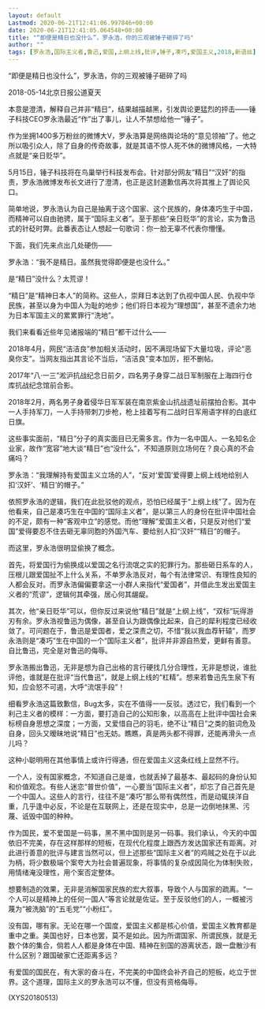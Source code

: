 ```yaml
---
layout: default
Lastmod: 2020-06-21T12:41:06.997846+00:00
date: 2020-06-21T12:41:05.064548+00:00
title: "“即便是精日也没什么”，罗永浩，你的三观被锤子砸碎了吗"
author: ""
tags: [罗永浩,国际主义者,鲁迅,爱国,上纲上线,批评,锤子,凑巧,爱国主义,2018,新语丝]
---
```


“即便是精日也没什么”，罗永浩，你的三观被锤子砸碎了吗

2018-05-14北京日报公道夏天

本意是澄清，解释自己并非“精日”，结果越描越黑，引发舆论更猛烈的抨击——锤子科技CEO罗永浩最近“作”出了事儿，让人不禁想给他一“锤子”。

作为坐拥1400多万粉丝的微博大V，罗永浩算是网络舆论场的“意见领袖”了。他之所以吸引众人，除了自身的传奇故事，就是其语不惊人死不休的微博风格，一大特点就是“亲日贬华”。

5月15日，锤子科技将在鸟巢举行科技发布会。针对部分网友“精日”“汉奸”的指责，罗永浩微博发布长文进行了澄清，也正是这封道歉信再次将其推上了舆论风口。

简单地说，罗永浩认为自己是抽离于这个国家、这个民族的，身体凑巧生于中国，而精神可以自由驰骋，属于“国际主义者”。至于那些“亲日贬华”的言论，实为鲁迅式的针砭时弊。此番表态让人想起一句歌词：你一脸无辜不代表你懵懂。

下面，我们先来点出几处硬伤——

罗永浩：“我不是精日。虽然我觉得即便是也没什么。”

是“精日”没什么？太荒谬！

“精日”是“精神日本人”的简称。这些人，崇拜日本达到了仇视中国人民、仇视中华民族，甚至以身为中国人为耻的地步；他们将日本视为“理想国”，甚至不遗余力地为日本军国主义的累累罪行“洗地”。

我们来看看近些年见诸报端的“精日”都干过什么——

2018年4月，网民“洁洁良”参加相关活动时，因不满现场留下大量垃圾，评论“恶臭你支”。当网友指出其言论不当后，“洁洁良”变本加厉，拒不删帖。

2017年“八·一三”淞沪抗战纪念日前夕，四名男子身穿二战日军制服在上海四行仓库抗战纪念馆前合影。

2018年2月，两名男子身着侵华日军军装在南京紫金山抗战遗址前摆拍合影。其中一人手持军刀，一人手持带刺刀步枪，枪上挂着写有二战时日军用语字样的白底红日旗。

这些事实面前，“精日”分子的真实面目已无需多言。作为一名中国人、一名知名企业家，故作“宽容”地大谈“精日”也“没什么”，不知道原则立场何在？良心真的不会痛吗？

罗永浩：“我理解持有爱国主义立场的人”，“反对‘爱国’爱得要上纲上线地给别人扣‘汉奸’、‘精日’的帽子。”

依照罗永浩的逻辑，我们在此批驳他的观点，恐怕已经属于“上纲上线”了。因为在他看来，自己是凑巧生在中国的“国际主义者”，是以第三人的身份在批评中国社会的不足，颇有一种“客观中立”的感觉。而他“理解”爱国主义者，只是反对他们“爱国”爱得要忍不住去砸无辜同胞的外国汽车、要给别人扣“汉奸”“精日”的帽子。

而这里，罗永浩很明显偷换了概念。

首先，将爱国行为偷换成以爱国之名行流氓之实的犯罪行为。那些砸日系车的人，压根儿跟爱国扯不上什么关系，不单罗永浩反对，每个有法律常识、有理性良知的人都会反对。而罗永浩偏偏要拿这一小群人来指代“爱国者”，并借此生发出爱国主义者的“荒谬”，逻辑何其牵强，居心何其龌龊。

其次，他“亲日贬华”可以，但你反过来说他“精日”就是“上纲上线”，“双标”玩得游刃有余。罗永浩视鲁迅为偶像，甚至自认为跟偶像比起来，自己的犀利程度已经收敛了。可问题在于，鲁迅是爱国者，爱之深责之切，不惜“我以我血荐轩辕”，而罗永浩则是“凑巧”生在中国的一个“国际主义者”，批评并非源自热爱，更鲜有善意。自比鲁迅，完全是对鲁迅的侮辱。

罗永浩搬出鲁迅，无非是想为自己出格的言行硬找几分合理性，无非是想说，谁批评他，谁就是在批评“当代鲁迅”，就是上纲上线的“杠精”。想来若鲁迅先生泉下有知，应会怒不可遏，大呼“流氓手段”！

细看罗永浩这篇致歉信，Bug太多，实在不值得一一反驳。透过它，我们看到一个利己主义者的模样：一方面，要打造自己的公知形象，以高高在上批评中国社会来标榜自身思想之深度；一方面，又爱惜自己的羽毛，绝不让“精日”之类的脏词危及自身，回头又暧昧地说“精日”也无妨。瞧瞧，真是两头都不得罪，还能再滑头一点儿吗？

这种小聪明用在其他事情上或许行得通，但在爱国主义这条红线上显然不行。

一个人，没有国家概念，不知道自己是谁，也就丢掉了最基本、最起码的身份认知和价值观念。有些人迷恋“普世价值”，一心要当“国际主义者”，却忘了自己首先是一个中国人。这些人的言行，往往不是“凑巧”那么带有偶然性，而是动辄挟洋自重，几乎逢中必反，不论是在互联网上，还是在现实中，总是一边倒地抹黑、污蔑、诋毁中国的种种。

作为国民，爱不爱国是一码事，黑不黑中国则是另一码事。我们承认，今天的中国依旧不完美，存在这样那样的短板，在现代化程度上跟西方发达国家还有距离。对此进行善意的批评与建言当然可以，但上述那些“国际主义者”的鸡贼之处在于以此为柄，将少数极端个案夸大为社会普遍现象，将事情的复杂成因简化为体制失败，用情绪淹没理性，用个案否定整体。

想要制造的效果，无非是消解国家民族的宏大叙事，导致个人与国家的疏离。“一个人可以是精神上的任何一国人”等言论就是佐证。至于反驳他们的人，一概被污蔑为“被洗脑”的“五毛党”“小粉红”。

没有国，哪有家。无论在哪一个国度，爱国主义都是核心价值，爱国主义教育都是重中之重。美国也好，日本也罢，莫不是如此。因为所谓国家、所谓民族，就是无数个体的集合，倘若人人都是身体在中国、精神在别国的游离状态，跟一盘散沙有什么区别？跟国破家亡还距离多远？

有爱国的国民在，有大家的奋斗在，不完美的中国终会补齐自己的短板，屹立于世界。这个道理，国际主义的罗永浩可以不懂，但没有资格侮辱。

(XYS20180513)


